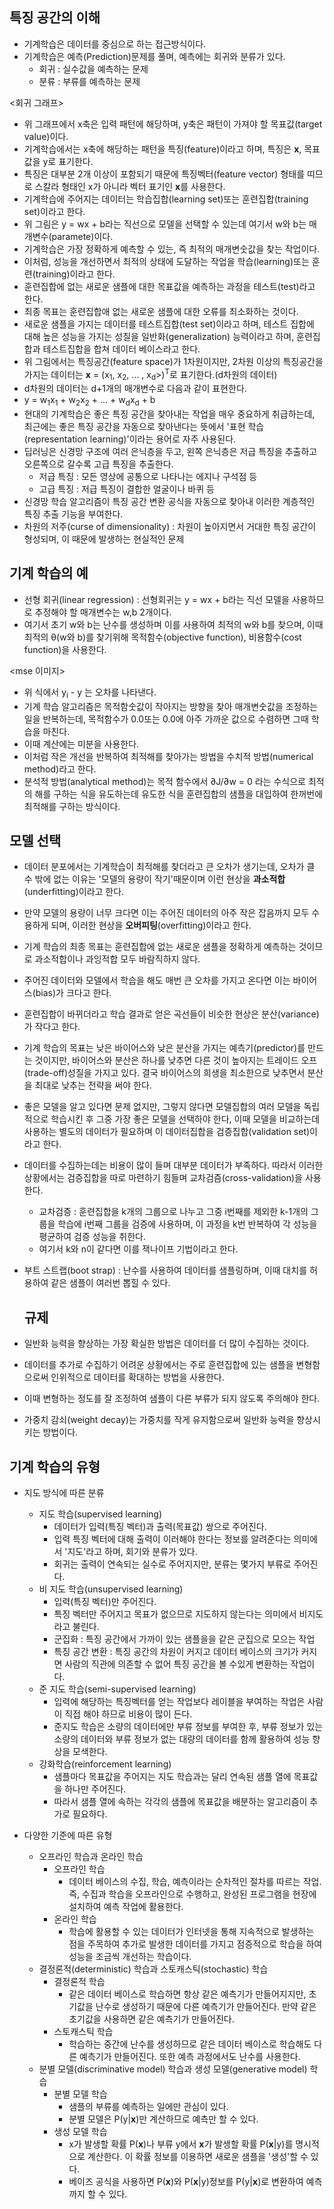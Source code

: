 ## 특징 공간의 이해
* 기계학습은 데이터를 중심으로 하는 접근방식이다.
* 기계학습은 예측(Prediction)문제를 풀며, 예측에는 회귀와 분류가 있다.
  * 회귀 : 실수값을 예측하는 문제
  * 분류 : 부류를 예측하는 문제

<회귀 그래프>

* 위 그래프에서 x축은 입력 패턴에 해당하며, y축은 패턴이 가져야 할 목표값(target value)이다.
* 기계학습에서는 x축에 해당하는 패턴을 특징(feature)이라고 하며, 특징은 <b>x</b>, 목표값을 y로 표기한다.
* 특징은 대부분 2개 이상이 포함되기 때문에 특징벡터(feature vector) 형태를 띠므로 스칼라 형태인 x가 아니라 벡터 표기인 <b>x</b>를 사용한다.
* 기계학습에 주어지는 데이터는 학습집합(learning set)또는 훈련집합(training set)이라고 한다.
* 위 그림은 y = wx + b라는 직선으로 모델을 선택할 수 있는데 여기서 w와 b는 매개변수(paramete)이다.
* 기계학습은 가장 정확하게 예측할 수 있는, 즉 최적의 매개변숫값을 찾는 작업이다.
* 이처럼, 성능을 개선하면서 최적의 상태에 도달하는 작업을 학습(learning)또는 훈련(training)이라고 한다.
* 훈련집합에 없는 새로운 샘플에 대한 목표값을 예측하는 과정을 테스트(test)라고 한다.
* 최종 목표는 훈련집합애 없는 새로운 샘플에 대한 오류를 최소화하는 것이다.
* 새로운 샘플을 가지는 데이터를 테스트집합(test set)이라고 하며, 테스트 집합에 대해 높은 성능을 가지는 성질을 일반화(generalization) 능력이라고 하며, 훈련집합과 테스트집합을 합쳐 데이터 베이스라고 한다.
* 위 그림에서는 특징공간(feature space)가 1차원이지만, 2차원 이상의 특징공간을 가지는 데이터는 <b>x</b> = (x<sub>1</sub>, x<sub>2</sub>, ... , x<sub>d</sub>>)<sup>T</sup>로 표기한다.(d차원의 데이터)
* d차원의 데이터는 d+1개의 매개변수로 다음과 같이 표현한다.
* y = w<sub>1</sub>x<sub>1</sub> +  w<sub>2</sub>x<sub>2</sub> + ... + w<sub>d</sub>x<sub>d</sub> + b
* 현대의 기계학습은 좋은 특징 공간을 찾아내는 작업을 매우 중요하게 취급하는데, 최근에는 좋은 특징 공간을 자동으로 찾아낸다는 뜻에서 '표현 학습(representation learning)'이라는 용어로 자주 사용된다.
* 딥러닝은 신경망 구조에 여러 은닉층을 두고, 왼쪽 은닉층은 저급 특징을 추출하고 오른쪽으로 갈수록 고급 특징을 추출한다.
  * 저급 특징 : 모든 영상에 공통으로 나타나는 에지나 구석점 등
  * 고급 특징 : 저급 특징이 결합한 얼굴이나 바퀴 등
* 신경망 학습 알고리즘이 특징 공간 변환 공식을 자동으로 찾아내 이러한 계층적인 특징 추출 기능을 부여한다.
* 차원의 저주(curse of dimensionality) : 차원이 높아지면서 거대한 특징 공간이 형성되며, 이 때문에 발생하는 현실적인 문제

## 기계 학습의 예
* 선형 회귀(linear regression) : 선형회귀는 y = wx + b라는 직선 모델을 사용하므로 추정해야 할 매개변수는 w,b 2개이다.
* 여기서 초기 w와 b는 난수를 생성하며 이를 사용하여 최적의 w와 b를 찾으며, 이때 최적의 &theta;(w와 b)를 찾기위해 목적함수(objective function), 비용함수(cost function)을 사용한다.

<mse 이미지>

* 위 식에서 y<sub>i</sub> - y 는 오차를 나타낸다.
* 기계 학습 알고리즘은 목적함숫값이 작아지는 방향을 찾아 매개변숫값을 조정하는 일을 반복하는데, 목적함수가 0.0또는 0.0에 아주 가까운 값으로 수렴하면 그때 학습을 마친다.
* 이때 계산에는 미분을 사용한다.
* 이처럼 작은 개선을 반복하여 최적해를 찾아가는 방법을 수치적 방법(numerical method)라고 한다.
* 분석적 방법(analytical method)는 목적 함수에서 &part;J/&part;w = 0 라는 수식으로 최적의 해를 구하는 식을 유도하는데 유도한 식을 훈련집합의 샘플을 대입하여 한꺼번에 최적해를 구하는 방식이다.

## 모델 선택
* 데이터 분포에서는 기계학습이 최적해를 찾더라고 큰 오차가 생기는데, 오차가 클 수 밖에 없는 이유는 '모델의 용량이 작기'때문이며 이런 현상을 <b>과소적합</b>(underfitting)이라고 한다.
* 만약 모델의 용량이 너무 크다면 이는 주어진 데이터의 아주 작은 잡음까지 모두 수용하게 되며, 이러한 현상을 <b>오버피팅</b>(overfitting)이라고 한다.
* 기계 학습의 최종 목표는 훈련집합에 없는 새로운 샘플을 정확하게 예측하는 것이므로 과소적합이나 과잉적합 모두 바람직하지 않다.
* 주어진 데이터와 모델에서 학습을 해도 매번 큰 오차를 가지고 온다면 이는 바이어스(bias)가 크다고 한다.
* 훈련집합이 바뀌더라고 학습 결과로 얻은 곡선들이 비슷한 현상은 분산(variance)가 작다고 한다.
* 기계 학습의 목표는 낮은 바이어스와 낮은 분산을 가지는 예측기(predictor)를 만드는 것이지만, 바이어스와 분산은 하나를 낮추면 다른 것이 높아지는 트레이드 오프(trade-off)성질을 가지고 있다. 결국 바이어스의 희생을 최소한으로 낮추면서 분산을 최대로 낮추는 전략을 써야 한다.
* 좋은 모델을 알고 있다면 문제 없지만, 그렇지 않다면 모델집합의 여러 모델을 독립적으로 학습시킨 후 그중 가장 좋은 모델을 선택하야 한다, 이때 모델을 비교하는데 사용하는 별도의 데이터가 필요하며 이 데이터집합을 검증집합(validation set)이라고 한다.
* 데이터를 수집하는데는 비용이 많이 들며 대부분 데이터가 부족하다. 따라서 이러한 상황에서는 검증집합을 따로 마련하기 힘들며 교차검즘(cross-validation)을 사용한다.
  * 교차검증 : 훈련집합을 k개의 그룹으로 나누고 그중 i번째를 제외한 k-1개의 그룹을 학습에 i번째 그룹을 검증에 사용하며, 이 과정을 k번 반복하여 각 성능을 평균하여 검증 성능을 취한다.
  * 여기서 k와 n이 같다면 이를 잭나이프 기법이라고 한다.
* 부트 스트랩(boot strap) : 난수를 사용하여 데이터를 샘플링하며, 이때 대치를 허용하여 같은 샘플이 여러번 뽑힐 수 있다.
  
  ## 규제
* 일반화 능력을 향상하는 가장 확실한 방법은 데이터를 더 많이 수집하는 것이다.
* 데이터를 추가로 수집하기 어려운 상황에서는 주로 훈련집합에 있는 샘플을 변형함으로써 인위적으로 데이터를 확대하는 방법을 사용한다.
* 이때 변형하는 정도를 잘 조정하여 샘플이 다른 부류가 되지 않도록 주의해야 한다.
* 가중치 감쇠(weight decay)는 가중치를 작게 유지함으로써 일반화 능력을 향상시키는 방법이다.
  
## 기계 학습의 유형
* 지도 방식에 따른 분류
  * 지도 학습(supervised learning)
    * 데이터가 입력(특징 벡터)과 출력(목표값) 쌍으로 주어진다.
    * 입력 특징 벡터에 대해 출력이 이러해야 한다는 정보를 알려준다는 의미에서 '지도'라고 하며, 회기와 분류가 있다.
    *  회귀는 출력이 연속되는 실수로 주어지지만, 분류는 몇가지 부류로 주어진다. 
  * 비 지도 학습(unsupervised learning)
    * 입력(특징 벡터)만 주어진다.
    * 특징 벡터만 주어지고 목표가 없으므로 지도하지 않는다는 의미에서 비지도라고 불린다.
    * 군집화 : 특징 공간에서 가까이 있는 샘플을을 같은 군집으로 모으는 작업
    * 특징 공간 변환 : 특징 공간의 차원이 커지고 데이터 베이스의 크기가 커지면 사람의 직관에 의존할 수 없어 특징 공간을 볼 수있게 변환하는 작업이다.
  * 준 지도 학습(semi-supervised learning)
    * 입력에 해당하는 특징벡터를 얻는 작업보다 레이블을 부여하는 작업은 사람이 직접 해야 하므로 비용이 많이 든다.
    * 준지도 학습은 소량의 데이터에만 부류 정보를 부여한 후, 부류 정보가 있는 소량의 데이터와 부류 정보가 없는 대량의 데이터를 함께 활용하여 성능 향상을 모색한다.
  * 강화학습(reinforcement learning)
    * 샘플마다 목표값을 주어지는 지도 학습과는 달리 연속된 샘플 열에 목표값을 하나만 주어진다.
    * 따라서 샘플 열에 속하는 각각의 샘플에 목표값을 배분하는 알고리즘이 추가로 필요하다.

* 다양한 기준에 따른 유형
  * 오프라인 학습과 온라인 학습
    * 오프라인 학습
      * 데이터 베이스의 수집, 학습, 예측이라는 순차적인 절차를 따르는 작업. 즉, 수집과 학습을 오프라인으로 수행하고, 완성된 프로그램을 현장에 설치하여 예측 작업에 활용한다.
    * 온라인 학습
      * 학습에 활용할 수 있는 데이터가 인터넷을 통해 지속적으로 발생하는 점을 주목하여 추가로 발생한 데이터를 가지고 점증적으로 학습을 하여 성능을 조금씩 개선하는 학습이다.
  * 결정론적(deterministic) 학습과 스토캐스틱(stochastic) 학습
    * 결정론적 학습
      * 같은 데이터 베이스로 학습하면 항상 같은 예측기가 만들어지지만, 초기값을 난수로 생성하기 때문에 다른 예측기가 만들어진다. 만약 같은 초기값을 사용하면 같은 예측기가 만들어진다.
    * 스토캐스틱 학습
      * 학습하는 중간에 난수를 생성하므로 같은 데이터 베이스로 학습해도 다른 예측기가 만들어진다. 또한 예측 과정에서도 난수를 사용한다.
  * 분별 모델(discriminative model) 학습과 생성 모델(generative model) 학습
    * 분별 모델 학습
      * 샘플의 부류를 예측하는 일에만 관심이 있다.
      * 분별 모델은 &Rcy;(y|<b>x</b>)만 계산하므로 예측만 할 수 있다.
    * 생성 모델 학습
      * x가 발생할 확률 &Rcy;(<b>x</b>)나 부류 y에서 <b>x</b>가 발생할 확률 &Rcy;(<b>x</b>|y)를 명시적으로 계산한다. 이 확률 정보를 이용하면 새로운 샘플을 '생성'할 수 있다.
      * 베이즈 공식을 사용하면 &Rcy;(<b>x</b>)와 &Rcy;(<b>x</b>|y)정보를 &Rcy;(y|<b>x</b>)로 변환하여 예측까지 할 수 있다.
